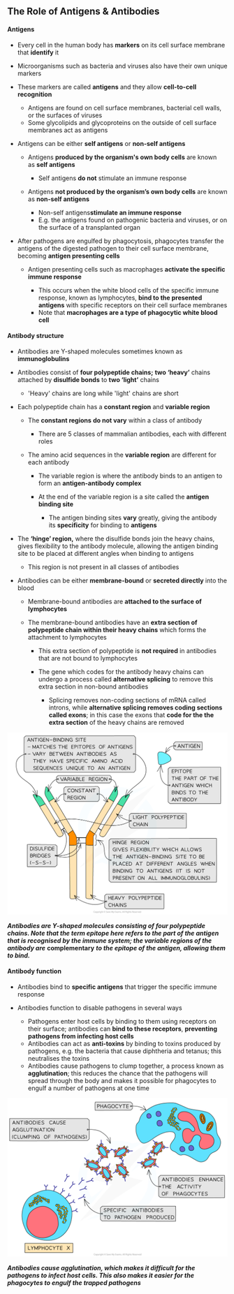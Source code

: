 ## The Role of Antigens & Antibodies

#### Antigens

* Every cell in the human body has **markers** on its cell surface membrane that **identify** it
* Microorganisms such as bacteria and viruses also have their own unique markers
* These markers are called **antigens** and they allow **cell-to-cell recognition**

  + Antigens are found on cell surface membranes, bacterial cell walls, or the surfaces of viruses
  + Some glycolipids and glycoproteins on the outside of cell surface membranes act as antigens
* Antigens can be either **self antigens** or **non-self antigens**

  + Antigens **produced by the organism's own body cells** are known as **self antigens**

    - Self antigens **do not** stimulate an immune response
  + Antigens **not produced by the organism’s own body cells** are known as **non-self antigens**

    - Non-self antigens**stimulate an immune response**
    - E.g. the antigens found on pathogenic bacteria and viruses, or on the surface of a transplanted organ
* After pathogens are engulfed by phagocytosis, phagocytes transfer the antigens of the digested pathogen to their cell surface membrane, becoming **antigen presenting cells**

  + Antigen presenting cells such as macrophages **activate the specific immune response**

    - This occurs when the white blood cells of the specific immune response, known as lymphocytes, **bind to the presented antigens** with specific receptors on their cell surface membranes
    - Note that **macrophages are a type of phagocytic white blood cell**

#### Antibody structure

* Antibodies are Y-shaped molecules sometimes known as **immunoglobulins**
* Antibodies consist of **four polypeptide chains;** **two ‘heavy’** chains attached by **disulfide bonds** to **two ‘light’** chains

  + 'Heavy' chains are long while 'light' chains are short
* Each polypeptide chain has a **constant region** and **variable region**

  + The **constant regions** **do not vary** within a class of antibody

    - There are 5 classes of mammalian antibodies, each with different roles
  + The amino acid sequences in the **variable region** are different for each antibody

    - The variable region is where the antibody binds to an antigen to form an **antigen-antibody complex**
    - At the end of the variable region is a site called the **antigen binding site**

      * The antigen binding sites **vary** greatly, giving the antibody its **specificity** for binding to **antigens**
* The **‘hinge’ region,** where the disulfide bonds join the heavy chains, gives flexibility to the antibody molecule, allowing the antigen binding site to be placed at different angles when binding to antigens

  + This region is not present in all classes of antibodies
* Antibodies can be either **membrane-bound** or **secreted directly** into the blood

  + Membrane-bound antibodies are **attached to the surface of lymphocytes**
  + The membrane-bound antibodies have an **extra section of polypeptide chain within their heavy chains** which forms the attachment to lymphocytes

    - This extra section of polypeptide is **not required** in antibodies that are not bound to lymphocytes
    - The gene which codes for the antibody heavy chains can undergo a process called **alternative splicing** to remove this extra section in non-bound antibodies

      * Splicing removes non-coding sections of mRNA called introns, while **alternative splicing removes coding sections called exons**; in this case the exons that **code for the the extra section** of the heavy chains are removed

![Antibodies_ Structure](Antibodies_-Structure.png)

***Antibodies are Y-shaped molecules consisting of four polypeptide chains. Note that the term epitope here refers to the part of the antigen that is recognised by the immune system; the variable regions of the antibody are*** **complementary** ***to the epitope of the antigen, allowing them to bind.***

#### Antibody function

* Antibodies bind to **specific antigens** that trigger the specific immune response
* Antibodies function to disable pathogens in several ways

  + Pathogens enter host cells by binding to them using receptors on their surface; antibodies can **bind to these receptors**, **preventing pathogens from infecting host cells**
  + Antibodies can act as **anti-toxins** by binding to toxins produced by pathogens, e.g. the bacteria that cause diphtheria and tetanus; this neutralises the toxins
  + Antibodies cause pathogens to clump together, a process known as **agglutination**; this reduces the chance that the pathogens will spread through the body and makes it possible for phagocytes to engulf a number of pathogens at one time

![Agglutinated pathogens cannot move easily](Agglutinated-pathogens-cannot-move-easily.png)

***Antibodies cause agglutination, which makes it difficult for the pathogens to infect host cells. This also makes it easier for the phagocytes to engulf the trapped pathogens***